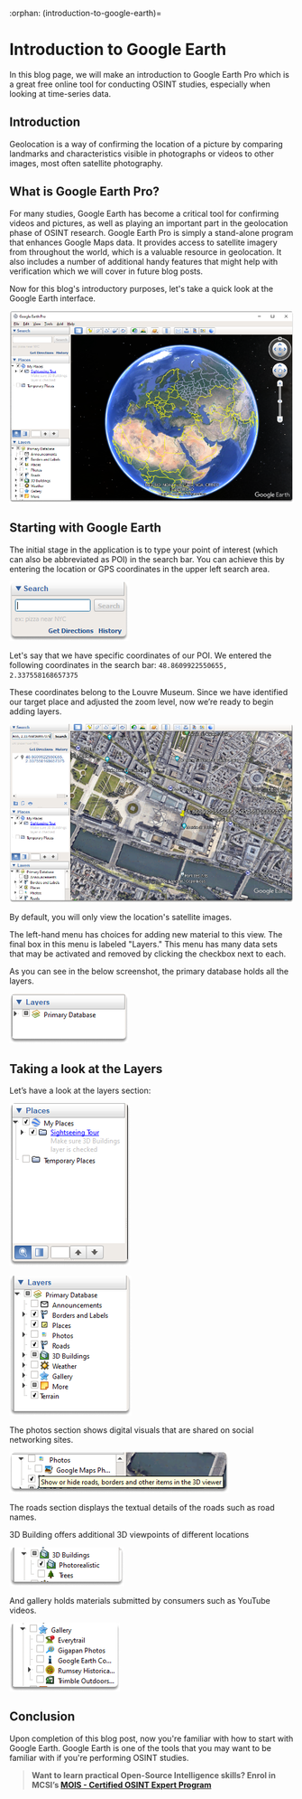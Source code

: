 :orphan:
(introduction-to-google-earth)=

# Introduction to Google Earth

In this blog page, we will make an introduction to Google Earth Pro which is a great free online tool for conducting OSINT studies, especially when looking at time-series data.

## Introduction

Geolocation is a way of confirming the location of a picture by comparing landmarks and characteristics visible in photographs or videos to other images, most often satellite photography.

## What is Google Earth Pro?

For many studies, Google Earth has become a critical tool for confirming videos and pictures, as well as playing an important part in the geolocation phase of OSINT research. Google Earth Pro is simply a stand-alone program that enhances Google Maps data. It provides access to satellite imagery from throughout the world, which is a valuable resource in geolocation. It also includes a number of additional handy features that might help with verification which we will cover in future blog posts.

Now for this blog's introductory purposes, let's take a quick look at the Google Earth interface.

![alt img](images/osint-google-earth-16.png)

## Starting with Google Earth

The initial stage in the application is to type your point of interest (which can also be abbreviated as POI) in the search bar. You can achieve this by entering the location or GPS coordinates in the upper left search area.

![alt img](images/osint-google-earth-17.png)

Let's say that we have specific coordinates of our POI. We entered the following coordinates in the search bar:
`48.8609922550655, 2.337558168657375`

These coordinates belong to the Louvre Museum. Since we have identified our target place and adjusted the zoom level, now we’re ready to begin adding layers.

![alt img](images/osint-google-earth-20.png)

By default, you will only view the location's satellite images.

The left-hand menu has choices for adding new material to this view. The final box in this menu is labeled "Layers." This menu has many data sets that may be activated and removed by clicking the checkbox next to each.

As you can see in the below screenshot, the primary database holds all the layers.

![alt img](images/osint-google-earth-23.png)

## Taking a look at the Layers

Let’s have a look at the layers section:

![alt img](images/osint-google-earth-18.png)

![alt img](images/osint-google-earth-19.png)

The photos section shows digital visuals that are shared on social networking sites.

![alt img](images/osint-google-earth-21.png)

The roads section displays the textual details of the roads such as road names.

3D Building offers additional 3D viewpoints of different locations

![alt img](images/osint-google-earth-22.png)

And gallery holds materials submitted by consumers such as YouTube videos.

![alt img](images/osint-google-earth-24.png)

## Conclusion

Upon completion of this blog post, now you're familiar with how to start with Google Earth. Google Earth is one of the tools that you may want to be familiar with if you're performing OSINT studies.

> **Want to learn practical Open-Source Intelligence skills? Enrol in MCSI’s [MOIS - Certified OSINT Expert Program](https://www.mosse-institute.com/certifications/mois-certified-osint-expert.html)**
